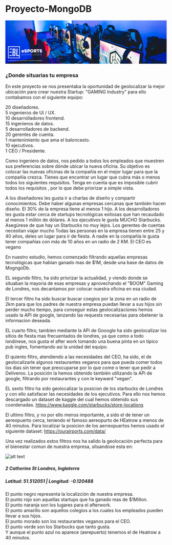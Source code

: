 # Proyecto-MongoDB

![alt text](https://github.com/Bersuan/Proyecto-MongoDB/blob/master/input/portada-esports.jpg)

### ¿Donde situarias tu empresa

En este proyecto se nos presentaba la oportunidad de geolocalizar la mejor ubicación para crear nuestra Startup: "GAMING Industry" para ello contabamos con el siguiente equipo:

20 diseñadores.\
5 ingenieros de UI / UX.\
10 desarrolladores frontend.\
15 ingenieros de datos.\
5 desarrolladores de backend.\
20 gerentes de cuenta.\
1 mantenimiento que ama el baloncesto.\
10 ejecutivos.\
1 CEO / Presidente.

Como ingeniero de datos, nos pedido a todos los empleados que muestren sus preferencias sobre dónde ubicar la nueva oficina. Su objetivo es colocar las nuevas oficinas de la compañía en el mejor lugar para que la compañía crezca. Tienes que encontrar un lugar que cubra más o menos todos los siguientes requisitos. Tenga en cuenta que es imposible cubrir todos los requisitos , por lo que debe priorizar a simple vista.

A los diseñadores les gusta ir a charlas de diseño y compartir conocimientos. Debe haber algunas empresas cercanas que también hacen diseño.
El 30% de la empresa tiene al menos 1 hijo.
A los desarrolladores les gusta estar cerca de startups tecnológicas exitosas que han recaudado al menos 1 millón de dólares.
A los ejecutivos le gusta MUCHO Starbucks. Asegúrese de que hay un Starbucks no muy lejos.
Los gerentes de cuentas necesitan viajar mucho
Todas las personas en la empresa tienen entre 25 y 40 años, deles un lugar para ir de fiesta.
A nadie en la compañía le gusta tener compañías con más de 10 años en un radio de 2 KM.
El CEO es vegano

En nuestro estudio, hemos comenzado filtrando aquellas empresas tecnológicas que habian ganado mas de $1M, desde una base de datos de MogngoDb.

EL segundo filtro, ha sido priorizar la actualidad, y viendo donde se situaban la mayoria de esas empresas y aprovechando el "BOOM" Gaming de Londres, nos decantamos por colocar nuestra oficina en esa ciudad.

El tercer filtro ha sido buscar buscar coegios por la zona en un radio de 2km para que los padres de nuestra empresa puedan llevar a sus hijos sin perder mucho tiempo, para conseguir estas geolocalizaciones hemos usado la API de google, lanzando las requests necesarias para obetener la informacion deseada.

EL cuarto filtro, tambien mediante la APi de Gooogle ha sido geolocalizar los sitios de fiesta mas frecuentados de londres, ya que como a todo londinese, nos gusta el after work tomando una buena pinta en un tipico pub ingles, fomentando asi la unidad del equipo.

El quiento filtro, atendiendo a las necesidades del CEO, ha sido, el de geolocalizarle algunos restaurantes veganos para que pueda comer todos los dias sin tener que preocuparse por lo que come o tener que pedir a Deliveroo. La posición la hemos obtenido también utilizando la APi de google, filtrando por restaurantes y con le keyward "vegan".

EL sexto filtro ha sido geolocalizar la posicion de los starbucks de Londres y con ello satisfacer las necesidades de los ejecutivos. Para ello nos hemos descargado un dataset de kaggle del cual hemos obtenido sus coordenadas. https://www.kaggle.com/starbucks/store-locations

El ultimo filtro, y no por ello menos importamte, a sido el de tener un aereopuerto cerca, teniendo el famoso aereopurto de HEatrow a menos de 40 minutos. Para localizar la posicion de los aerreopuertos hemos usado el siguiente dataset: https://ourairports.com/data/

Una vez realizados estos filtros nos ha salido la geolocación perfecta para el bienestar comun de nuestra empresa, situandose esta en: 

![alt text](https://github.com/Bersuan/Proyecto-MongoDB/blob/master/input/Mapa-Geolocalizaci%C3%B3n.png)

##### 2 Catherine St Londres, Inglaterra
##### Latitud: 51.512051 | Longitud: -0.120488

El punto negro representa la localizción de nuestra empresa.\
El punto rojo son aquellas startups que ha ganado mas de $1Millon.\
El punto naranja son los lugares para el afterwork.\
El punto amarillo son aquellos colegios a los cuales los empleados pueden llevar a sus hijos.\
El punto morado son los restaurantes veganos para el CEO.\
El punto verde son los Starbucks que tanto gusta.\
Y aunque el punto azul no aparece (aerepuerto) tenemos el de Heatrow a 40 minutos.





